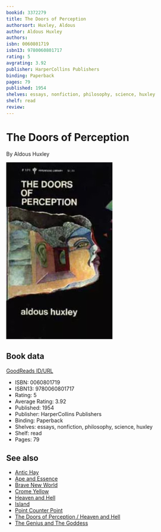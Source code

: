 ```yaml
---
bookid: 3372279
title: The Doors of Perception
authorsort: Huxley, Aldous
author: Aldous Huxley
authors: 
isbn: 0060801719
isbn13: 9780060801717
rating: 5
avgrating: 3.92
publisher: HarperCollins Publishers
binding: Paperback
pages: 79
published: 1954
shelves: essays, nonfiction, philosophy, science, huxley
shelf: read
review: 
---
```


# The Doors of Perception

By Aldous Huxley

![](../../assets/bookcovers/1536781888l/3372279._SY475_.jpg)

## Book data

[GoodReads ID/URL](https://www.goodreads.com/book/show/3372279)

- ISBN: 0060801719
- ISBN13: 9780060801717
- Rating: 5
- Average Rating: 3.92
- Published: 1954
- Publisher: HarperCollins Publishers
- Binding: Paperback
- Shelves: essays, nonfiction, philosophy, science, huxley
- Shelf: read
- Pages: 79


## See also

- [Antic Hay](Antic_Hay.md)
- [Ape and Essence](Ape_and_Essence.md)
- [Brave New World](Brave_New_World.md)
- [Crome Yellow](Crome_Yellow.md)
- [Heaven and Hell](Heaven_and_Hell.md)
- [Island](Island.md)
- [Point Counter Point](Point_Counter_Point.md)
- [The Doors of Perception / Heaven and Hell](The_Doors_of_Perception_-_Heaven_and_Hell.md)
- [The Genius and The Goddess](The_Genius_and_The_Goddess.md)
